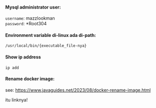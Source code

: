 #### Mysql administrator user:
`username`: mazzlookman <br>
`password`: *Root304

#### Environment variable di-linux ada di-path:
`/usr/local/bin/{executable_file-nya}`

#### Show ip address
`ip add`

#### Rename docker image:<br>
see: https://www.javaguides.net/2023/08/docker-rename-image.html

itu linknya!
